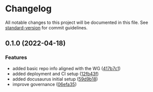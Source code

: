 # Changelog

All notable changes to this project will be documented in this file. See [standard-version](https://github.com/conventional-changelog/standard-version) for commit guidelines.

## 0.1.0 (2022-04-18)


### Features

* added basic repo info aligned with the WG ([417b7c1](https://github.com/ulisesGascon/secure-nodejs-guidelines/commits/417b7c17e6a8730f86681393f7fdb367b11366e0))
* added deployment and CI setup ([12fb43f](https://github.com/ulisesGascon/secure-nodejs-guidelines/commits/12fb43fb7590f8ca205e03252d68becc0d33b53c))
* added docusaurus initial setup ([59d9b18](https://github.com/ulisesGascon/secure-nodejs-guidelines/commits/59d9b186e9599aa6ee22c020b1369d6fe3c662c5))
* improve governance ([06efa35](https://github.com/ulisesGascon/secure-nodejs-guidelines/commits/06efa35367214506faba5e600a6559efe31b5fd2))
